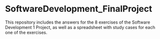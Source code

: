 # SoftwareDevelopment_FinalProject
This repository includes the answers for the 8 exercises of the Software Development 1 Project, as well as a spreadsheet with study cases for each one of the exercises.
